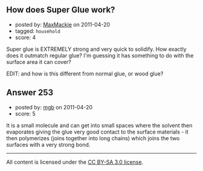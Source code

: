 ## How does Super Glue work?

- posted by: [MaxMackie](https://stackexchange.com/users/-1/16-maxmackie) on 2011-04-20
- tagged: `household`
- score: 4

Super glue is EXTREMELY strong and very quick to solidify. How exactly does it outmatch regular glue? I'm guessing it has something to do with the surface area it can cover?

EDIT: and how is this different from normal glue, or wood glue?


## Answer 253

- posted by: [mgb](https://stackexchange.com/users/-1/15-mgb) on 2011-04-20
- score: 5

It is a small molecule and can get into small spaces where the solvent then evaporates giving the glue very good contact to the surface materials - it then polymerizes (joins together into  long chains) which joins the two surfaces with a very strong bond.




---

All content is licensed under the [CC BY-SA 3.0 license](https://creativecommons.org/licenses/by-sa/3.0/).
